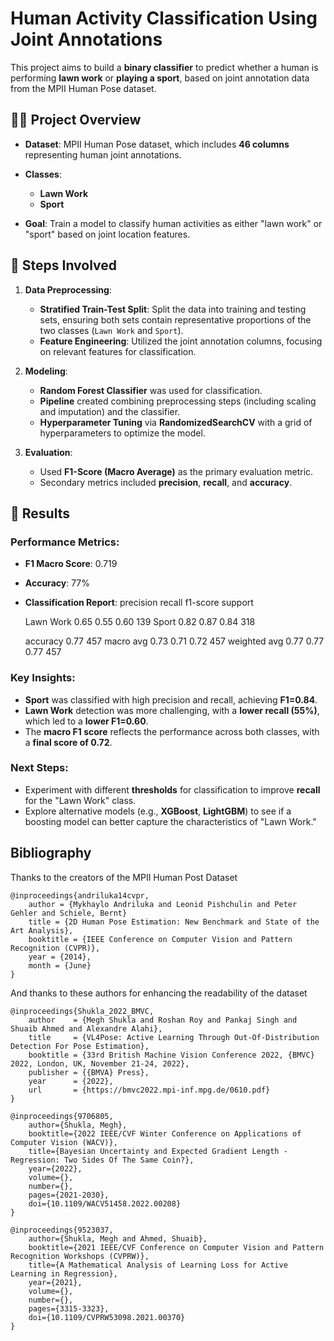 # Human Activity Classification Using Joint Annotations

This project aims to build a **binary classifier** to predict whether a human is performing **lawn work** or **playing a sport**, based on joint annotation data from the MPII Human Pose dataset.

## 🧑‍💻 **Project Overview**

- **Dataset**: MPII Human Pose dataset, which includes **46 columns** representing human joint annotations.
- **Classes**: 
  - **Lawn Work**
  - **Sport**
  
- **Goal**: Train a model to classify human activities as either "lawn work" or "sport" based on joint location features.
  
## 🔧 **Steps Involved**
1. **Data Preprocessing**:
   - **Stratified Train-Test Split**: Split the data into training and testing sets, ensuring both sets contain representative proportions of the two classes (`Lawn Work` and `Sport`).
   - **Feature Engineering**: Utilized the joint annotation columns, focusing on relevant features for classification.

2. **Modeling**:
   - **Random Forest Classifier** was used for classification.
   - **Pipeline** created combining preprocessing steps (including scaling and imputation) and the classifier.
   - **Hyperparameter Tuning** via **RandomizedSearchCV** with a grid of hyperparameters to optimize the model.

3. **Evaluation**:
   - Used **F1-Score (Macro Average)** as the primary evaluation metric.
   - Secondary metrics included **precision**, **recall**, and **accuracy**.

## 📝 **Results**

### Performance Metrics:
- **F1 Macro Score**: 0.719
- **Accuracy**: 77%
- **Classification Report**:
          precision    recall  f1-score   support

   Lawn Work       0.65      0.55      0.60       139
       Sport       0.82      0.87      0.84       318

    accuracy                           0.77       457
   macro avg       0.73      0.71      0.72       457
weighted avg       0.77      0.77      0.77       457


### Key Insights:
- **Sport** was classified with high precision and recall, achieving **F1=0.84**.
- **Lawn Work** detection was more challenging, with a **lower recall (55%)**, which led to a **lower F1=0.60**.
- The **macro F1 score** reflects the performance across both classes, with a **final score of 0.72**.

### Next Steps:
- Experiment with different **thresholds** for classification to improve **recall** for the "Lawn Work" class.
- Explore alternative models (e.g., **XGBoost**, **LightGBM**) to see if a boosting model can better capture the characteristics of "Lawn Work."

## Bibliography
Thanks to the creators of the MPII Human Post Dataset
```
@inproceedings{andriluka14cvpr,
    author = {Mykhaylo Andriluka and Leonid Pishchulin and Peter Gehler and Schiele, Bernt}
    title = {2D Human Pose Estimation: New Benchmark and State of the Art Analysis},
    booktitle = {IEEE Conference on Computer Vision and Pattern Recognition (CVPR)},
    year = {2014},
    month = {June}
}
```

And thanks to these authors for enhancing the readability of the dataset
```
@inproceedings{Shukla_2022_BMVC,
    author    = {Megh Shukla and Roshan Roy and Pankaj Singh and Shuaib Ahmed and Alexandre Alahi},
    title     = {VL4Pose: Active Learning Through Out-Of-Distribution Detection For Pose Estimation},
    booktitle = {33rd British Machine Vision Conference 2022, {BMVC} 2022, London, UK, November 21-24, 2022},
    publisher = {{BMVA} Press},
    year      = {2022},
    url       = {https://bmvc2022.mpi-inf.mpg.de/0610.pdf}
}

@inproceedings{9706805,
    author={Shukla, Megh},
    booktitle={2022 IEEE/CVF Winter Conference on Applications of Computer Vision (WACV)}, 
    title={Bayesian Uncertainty and Expected Gradient Length - Regression: Two Sides Of The Same Coin?}, 
    year={2022},
    volume={},
    number={},
    pages={2021-2030},
    doi={10.1109/WACV51458.2022.00208}
}

@inproceedings{9523037,
    author={Shukla, Megh and Ahmed, Shuaib},
    booktitle={2021 IEEE/CVF Conference on Computer Vision and Pattern Recognition Workshops (CVPRW)}, 
    title={A Mathematical Analysis of Learning Loss for Active Learning in Regression}, 
    year={2021},
    volume={},
    number={},
    pages={3315-3323},
    doi={10.1109/CVPRW53098.2021.00370}
}
```
